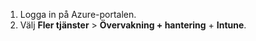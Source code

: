 1. Logga in på Azure-portalen.
2. Välj **Fler tjänster** > **Övervakning + hantering** + **Intune**.